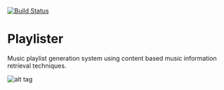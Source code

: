 [![Build Status](https://travis-ci.org/mbragg02/Playlister.svg?branch=master)](https://travis-ci.org/mbragg02/Playlister)

Playlister
==========

Music playlist generation system using content based music information retrieval techniques.

![alt tag](https://docs.google.com/file/d/0B6rvHLyG1OkQREVpMnFtZ0JpZnc/preview)



